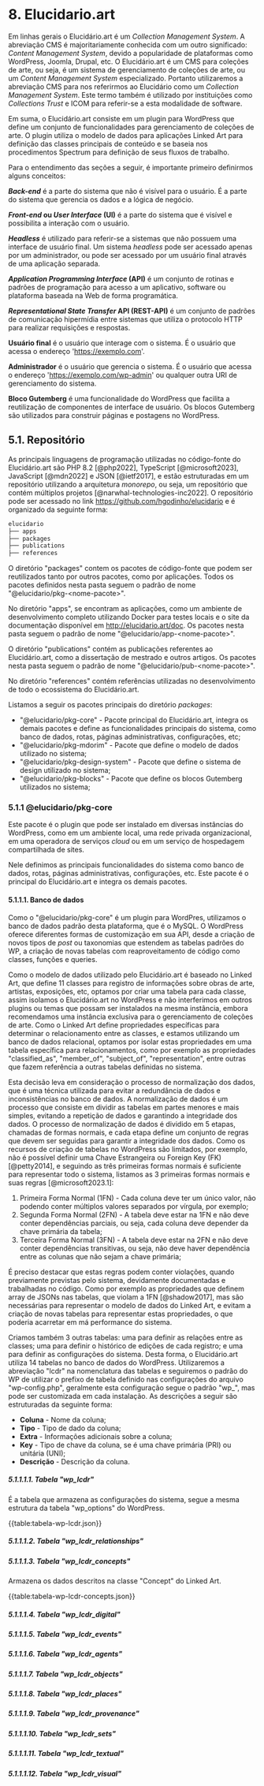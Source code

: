 # 8. Elucidario.art

Em linhas gerais o Elucidário.art é um _Collection Management System_. A abreviação CMS é majoritariamente conhecida com um outro significado: _Content Management System_, devido a popularidade de plataformas como WordPress, Joomla, Drupal, etc. O Elucidário.art é um CMS para coleções de arte, ou seja, é um sistema de gerenciamento de coleções de arte, ou um _Content Management System_ especializado. Portanto utilizaremos a abreviação CMS para nos referirmos ao Elucidário como um _Collection Management System_. Este termo também é utilizado por instituições como _Collections Trust_ e ICOM para referir-se a esta modalidade de software.

Em suma, o Elucidário.art consiste em um plugin para WordPress que define um conjunto de funcionalidades para gerenciamento de coleções de arte. O plugin utiliza o modelo de dados para aplicações Linked Art para definição das classes principais de conteúdo e se baseia nos procedimentos Spectrum para definição de seus fluxos de trabalho.

Para o entendimento das seções a seguir, é importante primeiro definirmos alguns conceitos:

**_Back-end_** é a parte do sistema que não é visível para o usuário. É a parte do sistema que gerencia os dados e a lógica de negócio.

**_Front-end_ ou _User Interface_ (UI)** é a parte do sistema que é visível e possibilita a interação com o usuário.

**_Headless_** é utilizado para referir-se a sistemas que não possuem uma interface de usuário final. Um sistema _headless_ pode ser acessado apenas por um administrador, ou pode ser acessado por um usuário final através de uma aplicação separada.

**_Application Programming Interface_ (API)** é um conjunto de rotinas e padrões de programação para acesso a um aplicativo, software ou plataforma baseada na Web de forma programática.

**_Representational State Transfer_ API (REST-API)** é um conjunto de padrões de comunicação hipermídia entre sistemas que utiliza o protocolo HTTP para realizar requisições e respostas.

**Usuário final** é o usuário que interage com o sistema. É o usuário que acessa o endereço '<https://exemplo.com>'.

**Administrador** é o usuário que gerencia o sistema. É o usuário que acessa o endereço '<https://exemplo.com/wp-admin>' ou qualquer outra URI de gerenciamento do sistema.

**Bloco Gutemberg** é uma funcionalidade do WordPress que facilita a reutilização de componentes de interface de usuário. Os blocos Gutemberg são utilizados para construir páginas e postagens no WordPress.

## 5.1. Repositório

As principais linguagens de programação utilizadas no código-fonte do Elucidário.art são PHP 8.2 [@php2022], TypeScript [@microsoft2023], JavaScript [@mdn2022] e JSON [@ietf2017], e estão estruturadas em um repositório utilizando a arquitetura _monorepo_, ou seja, um repositório que contém múltiplos projetos [@narwhal-technologies-inc2022]. O repositório pode ser acessado no link <https://github.com/hgodinho/elucidario> e é organizado da seguinte forma:

```bash
elucidario
├── apps
├── packages
├── publications
├── references
```

O diretório "packages" contem os pacotes de código-fonte que podem ser reutilizados tanto por outros pacotes, como por aplicações. Todos os pacotes definidos nesta pasta seguem o padrão de nome "@elucidario/pkg-\<nome-pacote\>".

No diretório "apps", se encontram as aplicações, como um ambiente de desenvolvimento completo utilizando Docker para testes locais e o site da documentação disponível em <http://elucidario.art/doc>. Os pacotes nesta pasta seguem o padrão de nome "@elucidario/app-\<nome-pacote\>".

O diretório "publications" contém as publicações referentes ao Elucidário.art, como a dissertação de mestrado e outros artigos. Os pacotes nesta pasta seguem o padrão de nome "@elucidario/pub-\<nome-pacote\>".

No diretório "references" contém referências utilizadas no desenvolvimento de todo o ecossistema do Elucidário.art.

Listamos a seguir os pacotes principais do diretório _packages_:

-   "@elucidario/pkg-core" - Pacote principal do Elucidário.art, integra os demais pacotes e define as funcionalidades principais do sistema, como banco de dados, rotas, páginas administrativas, configurações, etc;
-   "@elucidario/pkg-mdorim" - Pacote que define o modelo de dados utilizado no sistema;
-   "@elucidario/pkg-design-system" - Pacote que define o sistema de design utilizado no sistema;
-   "@elucidario/pkg-blocks" - Pacote que define os blocos Gutemberg utilizados no sistema;

### 5.1.1 @elucidario/pkg-core

Este pacote é o plugin que pode ser instalado em diversas instâncias do WordPress, como em um ambiente local, uma rede privada organizacional, em uma operadora de serviços _cloud_ ou em um serviço de hospedagem compartilhada de sites.

Nele definimos as principais funcionalidades do sistema como banco de dados, rotas, páginas administrativas, configurações, etc. Este pacote é o principal do Elucidário.art e integra os demais pacotes.

#### 5.1.1.1. Banco de dados

Como o "@elucidario/pkg-core" é um plugin para WordPres, utilizamos o banco de dados padrão desta plataforma, que é o MySQL. O WordPress oferece diferentes formas de customização em sua API, desde a criação de novos tipos de _post_ ou taxonomias que estendem as tabelas padrões do WP, a criação de novas tabelas com reaproveitamento de código como classes, funções e queries.

Como o modelo de dados utilizado pelo Elucidário.art é baseado no Linked Art, que define 11 classes para registro de informações sobre obras de arte, artistas, exposições, etc, optamos por criar uma tabela para cada classe, assim isolamos o Elucidário.art no WordPress e não interferimos em outros plugins ou temas que possam ser instalados na mesma instância, embora recomendamos uma instância exclusiva para o gerenciamento de coleções de arte. Como o Linked Art define propriedades específicas para determinar o relacionamento entre as classes, e estamos utilizando um banco de dados relacional, optamos por isolar estas propriedades em uma tabela específica para relacionamentos, como por exemplo as propriedades "classified_as", "member_of", "subject_of", "representation", entre outras que fazem referência a outras tabelas definidas no sistema.

Esta decisão leva em consideração o processo de normalização dos dados, que é uma técnica utilizada para evitar a redundância de dados e inconsistências no banco de dados. A normalização de dados é um processo que consiste em dividir as tabelas em partes menores e mais simples, evitando a repetição de dados e garantindo a integridade dos dados. O processo de normalização de dados é dividido em 5 etapas, chamadas de formas normais, e cada etapa define um conjunto de regras que devem ser seguidas para garantir a integridade dos dados. Como os recursos de criação de tabelas no WordPress são limitados, por exemplo, não é possível definir uma Chave Estrangeira ou Foreign Key (FK) [@petty2014], e seguindo as três primeiras formas normais é suficiente para representar todo o sistema, listamos as 3 primeiras formas normais e suas regras [@microsoft2023.1]:

1. Primeira Forma Normal (1FN) - Cada coluna deve ter um único valor, não podendo conter múltiplos valores separados por vírgula, por exemplo;
2. Segunda Forma Normal (2FN) - A tabela deve estar na 1FN e não deve conter dependências parciais, ou seja, cada coluna deve depender da chave primária da tabela;
3. Terceira Forma Normal (3FN) - A tabela deve estar na 2FN e não deve conter dependências transitivas, ou seja, não deve haver dependência entre as colunas que não sejam a chave primária;

É preciso destacar que estas regras podem conter violações, quando previamente previstas pelo sistema, devidamente documentadas e trabalhadas no código. Como por exemplo as propriedades que definem array de JSONs nas tabelas, que violam a 1FN [@shadow2017], mas são necessárias para representar o modelo de dados do Linked Art, e evitam a criação de novas tabelas para representar estas propriedades, o que poderia acarretar em má performance do sistema.

Criamos também 3 outras tabelas: uma para definir as relações entre as classes; uma para definir o histórico de edições de cada registro; e uma para definir as configurações do sistema. Desta forma, o Elucidário.art utiliza 14 tabelas no banco de dados do WordPress. Utilizaremos a abreviação "lcdr" na nomenclatura das tabelas e seguiremos o padrão do WP de utilizar o prefixo de tabela definido nas configurações do arquivo "wp-config.php", geralmente esta configuração segue o padrão "wp\_", mas pode ser customizada em cada instalação. As descrições a seguir são estruturadas da seguinte forma:

-   **Coluna** - Nome da coluna;
-   **Tipo** - Tipo de dado da coluna;
-   **Extra** - Informações adicionais sobre a coluna;
-   **Key** - Tipo de chave da coluna, se é uma chave primária (PRI) ou unitária (UNI);
-   **Descrição** - Descrição da coluna.

##### 5.1.1.1.1. Tabela "wp_lcdr"

É a tabela que armazena as configurações do sistema, segue a mesma estrutura da tabela "wp_options" do WordPress.

{{table:tabela-wp-lcdr.json}}

##### 5.1.1.1.2. Tabela "wp_lcdr_relationships"

##### 5.1.1.1.3. Tabela "wp_lcdr_concepts"

Armazena os dados descritos na classe "Concept" do Linked Art.

{{table:tabela-wp-lcdr-concepts.json}}

##### 5.1.1.1.4. Tabela "wp_lcdr_digital"

##### 5.1.1.1.5. Tabela "wp_lcdr_events"

##### 5.1.1.1.6. Tabela "wp_lcdr_agents"

##### 5.1.1.1.7. Tabela "wp_lcdr_objects"

##### 5.1.1.1.8. Tabela "wp_lcdr_places"

##### 5.1.1.1.9. Tabela "wp_lcdr_provenance"

##### 5.1.1.1.10. Tabela "wp_lcdr_sets"

##### 5.1.1.1.11. Tabela "wp_lcdr_textual"

##### 5.1.1.1.12. Tabela "wp_lcdr_visual"
